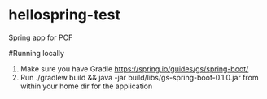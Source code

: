 # hellospring-test
Spring app for PCF

#Running locally 
1. Make sure you have Gradle <https://spring.io/guides/gs/spring-boot/>
2. Run ./gradlew build && java -jar build/libs/gs-spring-boot-0.1.0.jar from within your home dir for the application 


